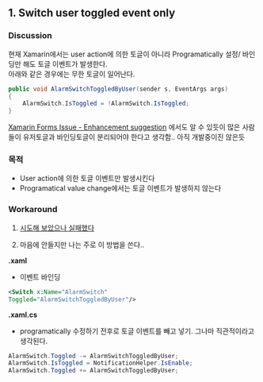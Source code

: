 ## 1. Switch user toggled event only

### Discussion
현재 Xamarin에서는 user action에 의한 토글이 아니라 Programatically 설정/ 바인딩만 해도 토글 이벤트가 발생한다.  
아래와 같은 경우에는 무한 토글이 일어난다.
```csharp
public void AlarmSwitchToggledByUser(sender s, EventArgs args)
{
    AlarmSwitch.IsToggled = !AlarmSwitch.IsToggled;
}
```
[Xamarin Forms Issue - Enhancement suggestion](https://github.com/xamarin/Xamarin.Forms/issues/8416) 에서도 알 수 있듯이 많은 사람들이 유저토글과 바인딩토글이 분리되어야 한다고 생각함.. 아직 개발중이진 않은듯  

### 목적  
- User action에 의한 토글 이벤트만 발생시킨다
- Programatical value change에서는 토글 이벤트가 발생하지 않는다

### Workaround
1. [시도해 보았으나 실패했다](https://www.bettereducation.com.au/forum/it.aspx?g=posts&t=7822)

2. 마음에 안들지만 나는 주로 이 방법을 쓴다.. 

**.xaml**  
- 이벤트 바인딩
```xml
<Switch x:Name="AlarmSwitch"
Toggled="AlarmSwitchToggledByUser"/>
```

**.xaml.cs**  
- programatically 수정하기 전후로 토글 이벤트를 빼고 넣기. 그나마 직관적이라고 생각된다.
```csharp
AlarmSwitch.Toggled -= AlarmSwitchToggledByUser;
AlarmSwitch.IsToggled = NotificationHelper.IsEnable;
AlarmSwitch.Toggled += AlarmSwitchToggledByUser;
```